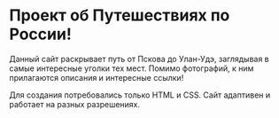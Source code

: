 # Проект об Путешествиях по России!

Данный сайт раскрывает путь от Пскова до Улан-Удэ, заглядывая в самые интересные уголки тех мест. 
Помимо фотографий, к ним прилагаются описания и интересные ссылки! 

Для создания потребовались только HTML и CSS. Сайт адаптивен и работает на разных разрешениях. 




